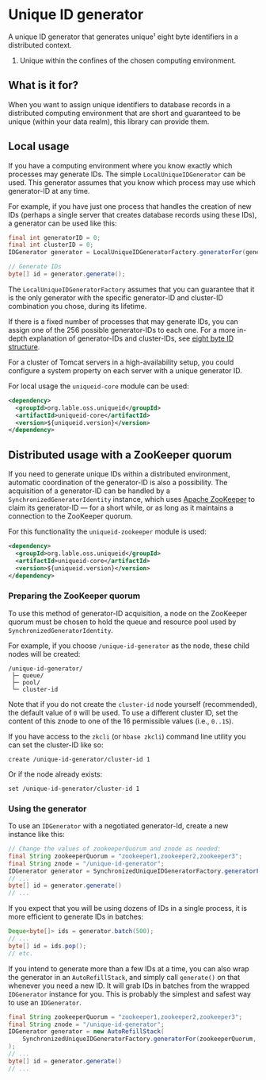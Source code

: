 Unique ID generator
===================

A unique ID generator that generates unique¹ eight byte identifiers in a distributed context.

1. Unique within the confines of the chosen computing environment.

## What is it for?

When you want to assign unique identifiers to database records in a distributed computing
environment that are short and guaranteed to be unique (within your data realm), this
library can provide them.

## Local usage

If you have a computing environment where you know exactly which processes may generate IDs.
The simple `LocalUniqueIDGenerator` can be used. This generator assumes that you know which
process may use which generator-ID at any time.

For example, if you have just one process that handles the creation of new IDs (perhaps a
single server that creates database records using these IDs), a generator can be used like
this:

```java
final int generatorID = 0;
final int clusterID = 0;
IDGenerator generator = LocalUniqueIDGeneratorFactory.generatorFor(generatorID, clusterID);

// Generate IDs
byte[] id = generator.generate();
```

The `LocalUniqueIDGeneratorFactory` assumes that you can guarantee that it is the only 
generator with the specific generator-ID and cluster-ID combination you chose, during its 
lifetime.

If there is a fixed number of processes that may generate IDs, you can assign one of the
256 possible generator-IDs to each one. For a more in-depth explanation of generator-IDs
and cluster-IDs, see [eight byte ID structure](doc/eight-byte-id-structure.md).

For a cluster of Tomcat servers in a high-availability setup, you could configure a system 
property on each server with a unique generator ID.

For local usage the `uniqueid-core` module can be used:

```xml
<dependency>
  <groupId>org.lable.oss.uniqueid</groupId>
  <artifactId>uniqueid-core</artifactId>
  <version>${uniqueid.version}</version>
</dependency>
```

## Distributed usage with a ZooKeeper quorum

If you need to generate unique IDs within a distributed environment, automatic coordination of
the generator-ID is also a possibility. The acquisition of a generator-ID can be handled by a 
`SynchronizedGeneratorIdentity` instance, which uses
[Apache ZooKeeper](http://zookeeper.apache.org/) to claim its generator-ID — for a short while,
or as long as it maintains a connection to the ZooKeeper quorum. 

For this functionality the `uniqueid-zookeeper` module is used:

```xml
<dependency>
  <groupId>org.lable.oss.uniqueid</groupId>
  <artifactId>uniqueid-core</artifactId>
  <version>${uniqueid.version}</version>
</dependency>
```

### Preparing the ZooKeeper quorum

To use this method of generator-ID acquisition, a node on the ZooKeeper quorum must
be chosen to hold the queue and resource pool used by `SynchronizedGeneratorIdentity`.

For example, if you choose `/unique-id-generator` as the node, these child nodes will be
created:

```
/unique-id-generator/
 ├─ queue/
 ├─ pool/
 └─ cluster-id
```

Note that if you do not create the `cluster-id` node yourself (recommended), the default 
value of `0` will be used. To use a different cluster ID, set the content of this znode to 
one of the 16 permissible values (i.e., `0..15`).

If you have access to the `zkcli` (or `hbase zkcli`) command line utility you can set the 
cluster-ID like so:

```
create /unique-id-generator/cluster-id 1
```

Or if the node already exists:

```
set /unique-id-generator/cluster-id 1
```

### Using the generator

To use an `IDGenerator` with a negotiated generator-Id, create a new instance like this:

```java
// Change the values of zookeeperQuorum and znode as needed:
final String zookeeperQuorum = "zookeeper1,zookeeper2,zookeeper3";
final String znode = "/unique-id-generator";
IDGenerator generator = SynchronizedUniqueIDGeneratorFactory.generatorFor(zookeeperQuorum, znode);
// ...
byte[] id = generator.generate()
// ...
```

If you expect that you will be using dozens of IDs in a single process, it is more
efficient to generate IDs in batches:

```java
Deque<byte[]> ids = generator.batch(500);
// ...
byte[] id = ids.pop();
// etc.
```

If you intend to generate more than a few IDs at a time, you can also wrap the generator in
an `AutoRefillStack`, and simply call `generate()` on that whenever you need a new ID.
It will grab IDs in batches from the wrapped `IDGenerator` instance for you. This is
probably the simplest and safest way to use an `IDGenerator`.

```java
final String zookeeperQuorum = "zookeeper1,zookeeper2,zookeeper3";
final String znode = "/unique-id-generator";
IDGenerator generator = new AutoRefillStack(
    SynchronizedUniqueIDGeneratorFactory.generatorFor(zookeeperQuorum, znode)
);
// ...
byte[] id = generator.generate()
// ...
```
